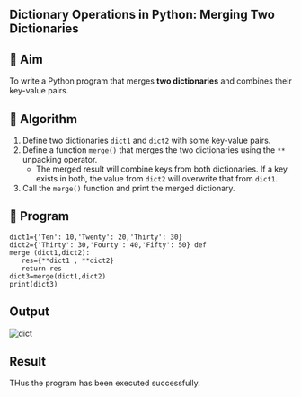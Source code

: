 ## Dictionary Operations in Python: Merging Two Dictionaries

## 🎯 Aim
To write a Python program that merges **two dictionaries** and combines their key-value pairs.

## 🧠 Algorithm
1. Define two dictionaries `dict1` and `dict2` with some key-value pairs.
2. Define a function `merge()` that merges the two dictionaries using the `**` unpacking operator.
   - The merged result will combine keys from both dictionaries. If a key exists in both, the value from `dict2` will overwrite that from `dict1`.
3. Call the `merge()` function and print the merged dictionary.

## 🧾 Program
~~~
dict1={'Ten': 10,'Twenty': 20,'Thirty': 30} 
dict2={'Thirty': 30,'Fourty': 40,'Fifty': 50} def 
merge (dict1,dict2): 
   res={**dict1 , **dict2}
   return res 
dict3=merge(dict1,dict2) 
print(dict3)
~~~

## Output
![dict](https://github.com/user-attachments/assets/6d7d6f96-f659-4be4-ac26-e68e34520fd6)

## Result
THus the program has been executed successfully.
